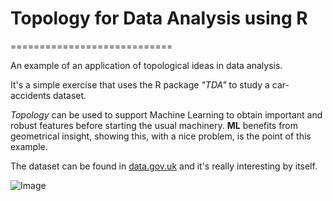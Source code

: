 # Topology for Data Analysis using R
============================

An example of an application of topological ideas in data analysis. 

It's a simple exercise that uses the R package *"TDA"* to study a car-accidents dataset. 

*Topology* can be used to support Machine Learning to obtain important and robust features before starting the usual machinery. __ML__ benefits from geometrical insight, showing this, with a nice problem, is the point of this example.

The dataset can be found in [data.gov.uk](https://data.gov.uk) and it's really interesting by itself.

![Image](https://github.com/qSergio/Topology-for-Data-Analysis/blob/master/simplex_st.png)
